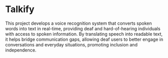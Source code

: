 # Talkify
This project develops a voice recognition system that converts spoken words into text in real-time, providing deaf and hard-of-hearing individuals with access to spoken information.
By translating speech into readable text, it helps bridge communication gaps, allowing deaf users to better engage in conversations and everyday situations, promoting inclusion and independence.
